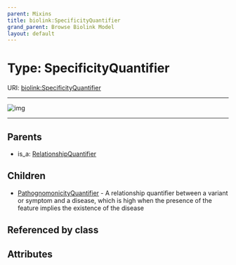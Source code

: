 ```yaml
---
parent: Mixins
title: biolink:SpecificityQuantifier
grand_parent: Browse Biolink Model
layout: default
---
```


# Type: SpecificityQuantifier




URI: [biolink:SpecificityQuantifier](https://w3id.org/biolink/vocab/SpecificityQuantifier)


---

![img](http://yuml.me/diagram/nofunky;dir:TB/class/[SpecificityQuantifier]%5E-[PathognomonicityQuantifier],[RelationshipQuantifier]%5E-[SpecificityQuantifier],[RelationshipQuantifier],[PathognomonicityQuantifier])

---


## Parents

 *  is_a: [RelationshipQuantifier](RelationshipQuantifier.md)

## Children

 * [PathognomonicityQuantifier](PathognomonicityQuantifier.md) - A relationship quantifier between a variant or symptom and a disease, which is high when the presence of the feature implies the existence of the disease

## Referenced by class


## Attributes

